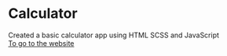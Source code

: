 # Calculator
Created a basic calculator app using HTML SCSS and JavaScript <br>
<a href="https://ardasalvarlilar.github.io/Calculator/">To go to the website</a>
